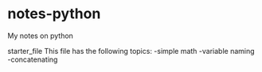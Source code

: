 # notes-python
My notes on python

starter_file
This file has the following topics:
-simple math
-variable naming
-concatenating
